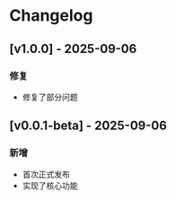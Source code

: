 # Changelog

## [v1.0.0] - 2025-09-06
### 修复
- 修复了部分问题

## [v0.0.1-beta] - 2025-09-06
### 新增
- 首次正式发布
- 实现了核心功能